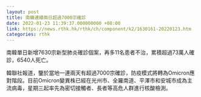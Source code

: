 ```yaml
---
layout: post
title: 南韓連續兩日超過7000宗確診
date: 2022-01-23 11:39:37.000000000 +08:00
link: https://news.rthk.hk/rthk/ch/component/k2/1630161-20220123.htm
categories: rthk
---
```


南韓單日新增7630宗新型肺炎確診個案，再多11名患者不治，累積超過73萬人確診，6540人死亡。
 
韓聯社報道，鑒於當地一連兩天有超過7000宗確診，防疫模式將轉為Omicron應對階段。目前Omicron變異株已經在光州市、全羅南道、平澤市和安城市成為主流病毒，星期三起率先為密切接觸者、長者等高危人群進行核酸檢測。
